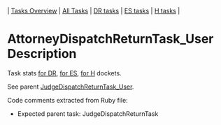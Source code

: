 | [Tasks Overview](tasks-overview.md) | [All Tasks](../alltasks.md) | [DR tasks](../docs-DR/tasklist.md) | [ES tasks](../docs-ES/tasklist.md) | [H tasks](../docs-H/tasklist.md) |

# AttorneyDispatchReturnTask_User Description

Task stats [for DR](../docs-DR/AttorneyDispatchReturnTask_User.md), [for ES](../docs-ES/AttorneyDispatchReturnTask_User.md), [for H](../docs-H/AttorneyDispatchReturnTask_User.md) dockets.

See parent [JudgeDispatchReturnTask_User](JudgeDispatchReturnTask_User.md).

<!-- class_comments:begin -->
<!-- Do not modify within this block; modify associated rb file instead and run comments_to_descriptions.py. -->
Code comments extracted from Ruby file:
* Expected parent task: JudgeDispatchReturnTask
<!-- class_comments:end -->

